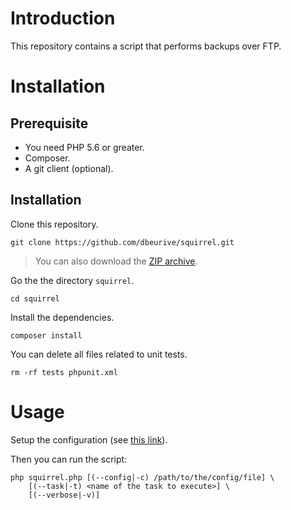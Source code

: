 # Introduction

This repository contains a script that performs backups over FTP.

# Installation

## Prerequisite

* You need PHP 5.6 or greater.
* Composer.
* A git client (optional).

## Installation

Clone this repository.

    git clone https://github.com/dbeurive/squirrel.git
    
> You can also download the [ZIP archive](https://github.com/dbeurive/squirrel/archive/master.zip).

Go the the directory `squirrel`.

    cd squirrel 

Install the dependencies.

    composer install
    
You can delete all files related to unit tests.

    rm -rf tests phpunit.xml

# Usage

Setup the configuration (see [this link](config/README.md)).

Then you can run the script:

    php squirrel.php [(--config|-c) /path/to/the/config/file] \
        [(--task|-t) <name of the task to execute>] \
        [(--verbose|-v)] 
        
